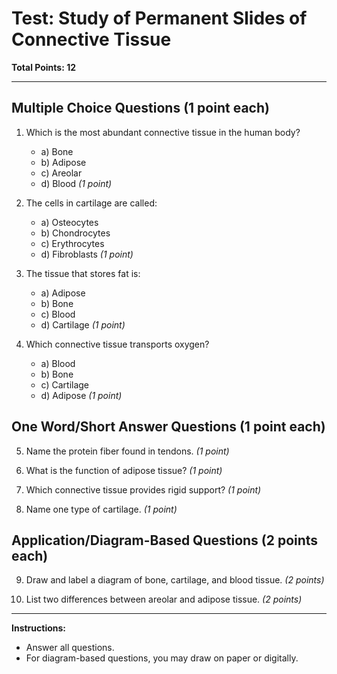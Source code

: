 # Test: Study of Permanent Slides of Connective Tissue

**Total Points: 12**

---

## Multiple Choice Questions (1 point each)

1. Which is the most abundant connective tissue in the human body?
    - a) Bone
    - b) Adipose
    - c) Areolar
    - d) Blood
    *(1 point)*

2. The cells in cartilage are called:
    - a) Osteocytes
    - b) Chondrocytes
    - c) Erythrocytes
    - d) Fibroblasts
    *(1 point)*

3. The tissue that stores fat is:
    - a) Adipose
    - b) Bone
    - c) Blood
    - d) Cartilage
    *(1 point)*

4. Which connective tissue transports oxygen?
    - a) Blood
    - b) Bone
    - c) Cartilage
    - d) Adipose
    *(1 point)*

## One Word/Short Answer Questions (1 point each)

5. Name the protein fiber found in tendons.
   *(1 point)*

6. What is the function of adipose tissue?
   *(1 point)*

7. Which connective tissue provides rigid support?
   *(1 point)*

8. Name one type of cartilage.
   *(1 point)*

## Application/Diagram-Based Questions (2 points each)

9. Draw and label a diagram of bone, cartilage, and blood tissue.
   *(2 points)*

10. List two differences between areolar and adipose tissue.
   *(2 points)*

---

**Instructions:**
- Answer all questions.
- For diagram-based questions, you may draw on paper or digitally.